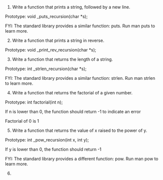 1. Write a function that prints a string, followed by a new line.



Prototype: void _puts_recursion(char *s);

FYI: The standard library provides a similar function: puts. Run man puts to learn more.

2. Write a function that prints a string in reverse.



Prototype: void _print_rev_recursion(char *s);


3. Write a function that returns the length of a string.



Prototype: int _strlen_recursion(char *s);

FYI: The standard library provides a similar function: strlen. Run man strlen to learn more.

4. Write a function that returns the factorial of a given number.



Prototype: int factorial(int n);

If n is lower than 0, the function should return -1 to indicate an error

Factorial of 0 is 1

5. Write a function that returns the value of x raised to the power of y.



Prototype: int _pow_recursion(int x, int y);

If y is lower than 0, the function should return -1

FYI: The standard library provides a different function: pow. Run man pow to learn more.

6.  
